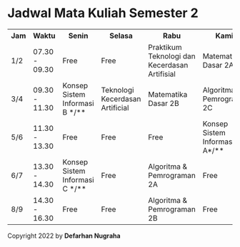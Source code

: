 <!DOCTYPE html>
<html lang="en">
<head>
    <meta charset="UTF-8">
    <meta http-equiv="X-UA-Compatible" content="IE=edge">
    <meta name="viewport" content="width=device-width, initial-scale=1.0">
</head>
<body>
    <div class="container">
        <div class="vertical-center">
            <h1>Jadwal Mata Kuliah Semester 2</h1>
            <table class="center">
                <tr>
                    <th>Jam</th>
                    <th>Waktu</th>
                    <th>Senin</th>
                    <th>Selasa</th>
                    <th>Rabu</th>
                    <th>Kamis</th>
                    <th>Jumat</th>
                    <th>Sabtu</th>
                </tr>
                <tr>
                    <td>1/2</td>
                    <td>07.30 - 09.30</td>
                    <td class="red1">Free</td>
                    <td class="red1">Free</td>
                    <td>Praktikum Teknologi dan Kecerdasan Artifisial</td>
                    <td>Matematika Dasar 2A</td>
                    <td>Teori Organisasi Umum</td>
                    <td>Ilmu Budaya Dasar #</td>
                </tr>
                <tr>
                    <td>3/4</td>
                    <td>09.30 - 11.30</td>
                    <td>Konsep Sistem Informasi B */**</td>
                    <td>Teknologi Kecerdasan Artificial</td>
                    <td>Matematika Dasar 2B</td>
                    <td>Algoritma & Pemrograman 2C</td>
                    <td>Bahasa Inggris 2</td>
                    <td>Pendidikan Kewarganegaraan</td>
                </tr>
                <tr>
                    <td>5/6</td>
                    <td>11.30 - 13.30</td>
                    <td class="red1">Free</td>
                    <td class="red1">Free</td>
                    <td class="red1">Free</td>
                    <td>Konsep Sistem Informasi A*/**</td>
                    <td class="red1">Free</td>
                    <td class="red1">Free</td>
                </tr>
                <tr>
                    <td>6/7</td>
                    <td>13.30 - 14.30</td>
                    <td>Konsep Sistem Informasi C */**</td>
                    <td class="red1">Free</td>
                    <td>Algoritma & Pemrograman 2A</td>
                    <td class="red1">Free</td>
                    <td class="red1">Free</td>
                    <td>Pendidikan Agama Islam</td>
                </tr>
                <tr>
                    <td>8/9</td>
                    <td>14.30 - 16.30</td>
                    <td class="red1">Free</td>
                    <td class="red1">Free</td>
                    <td>Algoritma & Pemrograman 2B</td>
                    <td class="red1">Free</td>
                    <td class="red1">Free</td>
                    <td class="red1">Free</td>
                </tr>
            </table>
            <p>Copyright 2022 by <b>Defarhan Nugraha</b></p>
        </div>
    </div>
</body>
</html>
